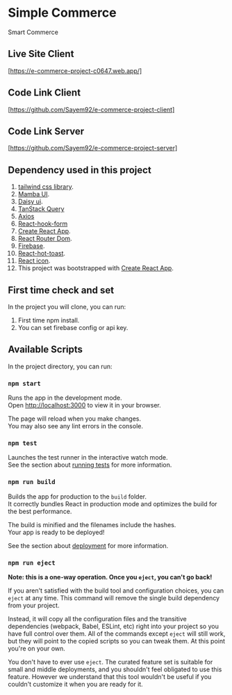 # Simple Commerce

Smart Commerce

## Live Site Client
[https://e-commerce-project-c0647.web.app/]

## Code Link Client
[https://github.com/Sayem92/e-commerce-project-client]

## Code Link Server
[https://github.com/Sayem92/e-commerce-project-server]


## Dependency used in this project

1. [tailwind css library](https://tailwindcss.com/docs/installation).
2. [Mamba UI](https://www.mambaui.com/components).
3. [Daisy ui](https://daisyui.com/).
4. [TanStack Query](https://tanstack.com/query/v4/?from=reactQueryV3&original=https://react-query-v3.tanstack.com/)
5. [Axios](https://axios-http.com/docs/intro)
6. [React-hook-form](https://react-hook-form.com/get-started/)
7. [Create React App](https://github.com/facebook/create-react-app).
8. [React Router Dom](https://reactrouter.com/en/main).
9. [Firebase](https://firebase.google.com/).
10. [React-hot-toast](https://react-hot-toast.com/).
11. [React icon](https://react-icons.github.io/react-icons/).
12. This project was bootstrapped with [Create React App](https://github.com/facebook/create-react-app).


## First time check and set

In the project you will clone, you can run:

1. First time npm install.
2. You can set firebase config or api key. 

## Available Scripts

In the project directory, you can run:

### `npm start`

Runs the app in the development mode.\
Open [http://localhost:3000](http://localhost:3000) to view it in your browser.

The page will reload when you make changes.\
You may also see any lint errors in the console.

### `npm test`

Launches the test runner in the interactive watch mode.\
See the section about [running tests](https://facebook.github.io/create-react-app/docs/running-tests) for more information.

### `npm run build`

Builds the app for production to the `build` folder.\
It correctly bundles React in production mode and optimizes the build for the best performance.

The build is minified and the filenames include the hashes.\
Your app is ready to be deployed!

See the section about [deployment](https://facebook.github.io/create-react-app/docs/deployment) for more information.

### `npm run eject`

**Note: this is a one-way operation. Once you `eject`, you can't go back!**

If you aren't satisfied with the build tool and configuration choices, you can `eject` at any time. This command will remove the single build dependency from your project.

Instead, it will copy all the configuration files and the transitive dependencies (webpack, Babel, ESLint, etc) right into your project so you have full control over them. All of the commands except `eject` will still work, but they will point to the copied scripts so you can tweak them. At this point you're on your own.

You don't have to ever use `eject`. The curated feature set is suitable for small and middle deployments, and you shouldn't feel obligated to use this feature. However we understand that this tool wouldn't be useful if you couldn't customize it when you are ready for it.